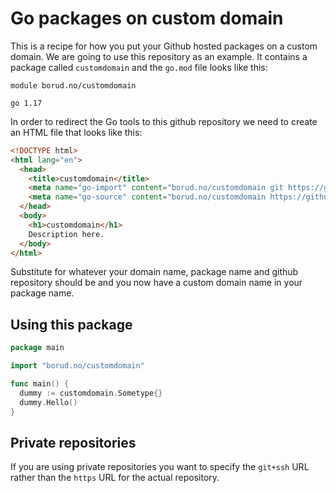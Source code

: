 # Go packages on custom domain

This is a recipe for how you put your Github hosted packages on a custom domain.  We are going to use this repository as an example.  It contains a package called `customdomain` and the `go.mod` file looks like this:

```text
module borud.no/customdomain

go 1.17
```

In order to redirect the Go tools to this github repository we need to create an HTML file that looks like this:

```html
<!DOCTYPE html>
<html lang="en">
  <head>
    <title>customdomain</title>
    <meta name="go-import" content="borud.no/customdomain git https://github.com/borud/customdomain">
    <meta name="go-source" content="borud.no/customdomain https://github.com/borud/customdomain https://github.com/borud/customdomain/tree/master{/dir} https://github.com/borud/customdomain/blob/master{/dir}/{file}#L{line}">
  </head>
  <body>
    <h1>customdomain</h1>
    Description here.
  </body>
</html>
```

Substitute for whatever your domain name, package name and github repository should be and you now have a custom domain name in your package name.

## Using this package

```go
package main

import "borud.no/customdomain"

func main() {
  dummy := customdomain.Sometype{}
  dummy.Hello()
}
```

## Private repositories

If you are using private repositories you want to specify the `git+ssh` URL rather than the `https` URL for the actual repository.
